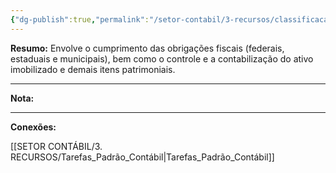```yaml
---
{"dg-publish":true,"permalink":"/setor-contabil/3-recursos/classificacao-das-tarefas/fiscal-e-patrimonial/","dgPassFrontmatter":true,"created":"2025-06-05T22:42:36.442-03:00","updated":"2025-06-05T22:50:55.633-03:00"}
---
```






**Resumo:** 
Envolve o cumprimento das obrigações fiscais (federais, estaduais e municipais), bem como o controle e a contabilização do ativo imobilizado e demais itens patrimoniais.

---

**Nota:**

---

**Conexões:**

[[SETOR CONTÁBIL/3. RECURSOS/Tarefas_Padrão_Contábil\|Tarefas_Padrão_Contábil]]
